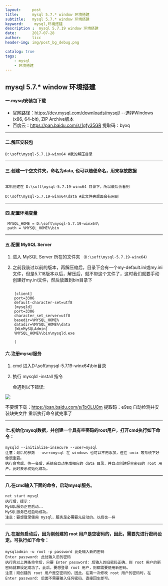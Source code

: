 ```yaml
---
layout:     post
title:      mysql 5.7.* window 环境搭建
subtitle:   mysql 5.7.* window 环境搭建
keyword:     mysql,环境搭建
description :  mysql 5.7.19 window 环境搭建
date:       2017-07-28
author:     licc
header-img: img/post_bg_debug.png

catalog: true
tags:
    - mysql
    - 环境搭建
---
```


## mysql 5.7.* window 环境搭建

#### 一.mysql安装包下载
- 官网路径：https://dev.mysql.com/downloads/mysql/   --选择Windows (x86, 64-bit), ZIP Archive版本
- 百度云：https://pan.baidu.com/s/1gfy35GR 提取码：byxq

***


#### 二.解压安装包

```
D:\soft\mysql-5.7.19-winx64 #我的解压目录

```

***

#### 三.创建一个空文件夹，命名为data, 也可以随便命名，用来存放数据

```

本机创建在 D:\soft\mysql-5.7.19-winx64 目录下，所以最后会看到

D:\soft\mysql-5.7.19-winx64\data #此文件夹后面会有用到

```

***

#### 四.配置环境变量

```
 MYSQL_HOME = D:\soft\mysql-5.7.19-winx64\
 path = %MYSQL_HOME%\bin
```
***





#### 五.配置 MySQL Server

1. 进入 MySQL Server 所在的文件夹 ```（D:\soft\mysql-5.7.19-winx64）```

2. 之前我装过以前的版本，再解压缩后，目录下会有一个my-default.ini或my.ini文件，但是5.7.18版本以后，解压后，就不带这个文件了，这时我们就要手动创建好my.ini文件，然后放置到bin目录下 
  
```

    [client]
    port=3306
    default-character-set=utf8
    [mysqld]
    port=3306
    character_set_server=utf8
    basedir=%MYSQL_HOME%
    datadir=%MYSQL_HOME%\data
    [WinMySQLAdmin]
    %MYSQL_HOME%\bin\mysqld.exe

    (

```


#### 六.注册mysql服务

1. cmd 进入D:\soft\mysql-5.7.19-winx64\bin目录
2. 执行 mysqld -install 指令
   
   会遇到以下错误:


![](http://files.jb51.net/file_images/article/201707/2017072315260920.png)

不要慌下载：https://pan.baidu.com/s/1bOLU8m   提取码：e9sq 自动检测并安装缺失文件 重新执行命令就完事了 



***


#### 七.初始化mysql数据，并创建一个具有空密码的root用户，打开cmd执行如下命令：



```
mysqld --initialize-insecure --user=mysql
注意：最后的参数 --user=mysql 在 windows 也可以不用添加，但在 unix 等系统下好像很重要。
执行命令后，等一会后，系统会自动生成相应的 data 目录，并自动创建好空密码的 root 用户。此时表示初始化成功。

```


***
#### 八.在cmd输入下面的命令，启动mysql服务。



```
net start mysql
执行后，提示：
MySQL服务正在启动..
MySQL服务已经启动成功。
注意：要想登录使用 mysql，服务是必需要先启动的。以后也一样

```

***


#### 九.在服务启动后，因为刚创建的 root 用户是空密码的，因此，需要先进行密码设定。可执行如下命令：



```
mysqladmin -u root -p password 此处输入新的密码
Enter password: 此处输入旧的密码
执行完以上两条命令后，只要 Enter password: 后输入的旧密码正确，则 root 用户的新密码就算设定成功了。此后，要想登录 root 用户，则都需要使用新密码。
注意：刚创建的 root 用户是空密码的，因此，在第一次修改 root 用户的密码时，在 Enter password: 后面不需要输入任何密码，直接回车即可。
```


